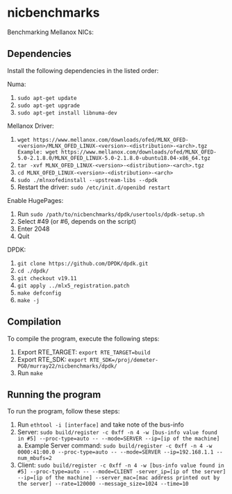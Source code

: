 # nicbenchmarks
Benchmarking Mellanox NICs:

Dependencies
-------------
Install the following dependencies in the listed order:

Numa: 
1. `sudo apt-get update`
2. `sudo apt-get upgrade`
3. `sudo apt-get install libnuma-dev`

Mellanox Driver:
1. `wget https://www.mellanox.com/downloads/ofed/MLNX_OFED-<version>/MLNX_OFED_LINUX-<version>-<distribution>-<arch>.tgz
	Example: wget https://www.mellanox.com/downloads/ofed/MLNX_OFED-5.0-2.1.8.0/MLNX_OFED_LINUX-5.0-2.1.8.0-ubuntu18.04-x86_64.tgz`
2. `tar -xvf MLNX_OFED_LINUX-<version>-<distribution>-<arch>.tgz`
3. `cd MLNX_OFED_LINUX-<version>-<distribution>-<arch>`
4. `sudo ./mlnxofedinstall --upstream-libs --dpdk`
5. Restart the driver: `sudo /etc/init.d/openibd restart`

Enable HugePages:
1. Run `sudo /path/to/nicbenchmarks/dpdk/usertools/dpdk-setup.sh`
2. Select #49 (or #6, depends on the script)
3. Enter 2048
4. Quit

DPDK:
1. `git clone https://github.com/DPDK/dpdk.git`
2. `cd ./dpdk/`
3. `git checkout v19.11`
4. `git apply ../mlx5_registration.patch`
5. `make defconfig`
6. `make -j`

Compilation
-----------
To compile the program, execute the following steps:

1. Export RTE_TARGET: `export RTE_TARGET=build`
2. Export RTE_SDK: `export RTE_SDK=/proj/demeter-PG0/murray22/nicbenchmarks/dpdk/`
3. Run `make`

Running the program
-------------------
To run the program, follow these steps:

1. Run `ethtool -i [interface]` and take note of the bus-info
2. Server: `sudo build/register -c 0xff -n 4 -w [bus-info value found in #5] --proc-type=auto -- --mode=SERVER --ip=[ip of the machine]`
	a. Example Server command: `sudo build/register -c 0xff -n 4 -w 0000:41:00.0 --proc-type=auto -- --mode=SERVER --ip=192.168.1.1 --num_mbufs=2` 
3. Client: `sudo build/register -c 0xff -n 4 -w [bus-info value found in #5] --proc-type=auto -- --mode=CLIENT -server_ip=[ip of the server] --ip=[ip of the machine] --server_mac=[mac address printed out by the server] --rate=120000 --message_size=1024 --time=10`
